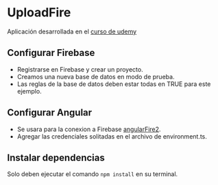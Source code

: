 # UploadFire

Aplicación desarrollada en el [curso de udemy](https://www.udemy.com/angular-2-fernando-herrera/learn/)

## Configurar Firebase

- Registrarse en Firebase y crear un proyecto.
- Creamos una nueva base de datos en modo de prueba.
- Las reglas de la base de datos deben estar todas en TRUE para este ejemplo.

## Configurar Angular

- Se usara para la conexion a Firebase [angularFire2](https://github.com/angular/angularfire2).
- Agregar las credenciales solitadas en el archivo de environment.ts.

## Instalar dependencias 

Solo deben ejecutar el comando `npm install` en su terminal.